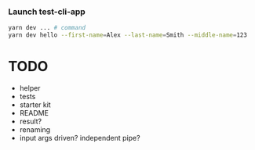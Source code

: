 ### Launch test-cli-app

```bash
yarn dev ... # command
yarn dev hello --first-name=Alex --last-name=Smith --middle-name=123
```

# TODO

- helper
- tests
- starter kit
- README
- result?
- renaming
- input args driven? independent pipe?
